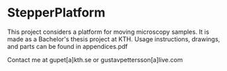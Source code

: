 # StepperPlatform

This project considers a platform for moving microscopy samples. It is made as a Bachelor's thesis project at KTH. Usage instructions, drawings, and parts can be found in appendices.pdf

Contact me at gupet[a]kth.se or gustavpettersson[a]live.com
